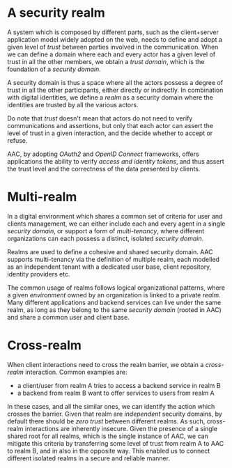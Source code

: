 # A security realm

A system which is composed by different parts, such as the client+server application model widely adopted on the web, needs to define and adopt a given level of *trust* between parties involved in the communication. When we can define a domain where each and every actor has a given level of trust in all the other members, we obtain a *trust domain*, which is the foundation of a *security domain*.

A security domain is thus a space where all the actors possess a degree of trust in all the other participants, either directly or indirectly. In combination with digital identities, we define a *realm* as a security domain where the identities are trusted by all the various actors.

Do note that *trust* doesn't mean that actors do not need to verify communications and assertions, but only that each actor can assert the level of trust in a given interaction, and the decide whether to accept or refuse. 

AAC, by adopting *OAuth2* and *OpenID Connect* frameworks, offers applications the ability to verify *access and identity tokens*, and thus assert the trust level and the correctness of the data presented by clients.

# Multi-realm

In a digital environment which shares a common set of criteria for user and clients management, we can either include each and every agent in a single *security domain*, or support a form of *multi-tenancy*, where different organizations can each possess a distinct, isolated *security domain*.

Realms are used to define a cohesive and shared security domain. AAC supports multi-tenancy via the definition of multiple realm, each modelled as an independent tenant with a dedicated user base, client repository, identity providers etc.

The common usage of realms follows logical organizational patterns, where a given *environment* owned by an organization is linked to a private *realm*. Many different applications and backend services can live under the same realm, as long as they belong to the same *security domain* (rooted in AAC) and share a common user and client base.


# Cross-realm

When client interactions need to cross the realm barrier, we obtain a *cross-realm* interaction.
Common examples are:

* a client/user from realm A tries to access a backend service in realm B
* a backend from realm B want to offer services to users from realm A

In these cases, and all the similar ones, we can identify the action which crosses the barrier. Given that realm are *independent* security domains, by default there should be *zero trust* between different realms. As such, cross-realm interactions are inherently insecure. Given the presence of a single shared root for all realms, which is the single instance of AAC, we can mitigate this criteria by transferring some level of trust from realm A to AAC to realm B, and in also in the opposite way. This enabled us to connect different isolated realms in a secure and reliable manner.